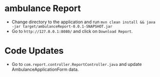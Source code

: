 # ambulance Report

- Change directory to the application and run `mvn clean install && java -jar target/ambulanceReport-0.0.1-SNAPSHOT.jar`
- Go to `http://127.0.0.1:8080/` and click on `Download Report`.

# Code Updates
- Go to `com.report.controller.ReportController.java` and update AmbulanceApplicationForm data.
